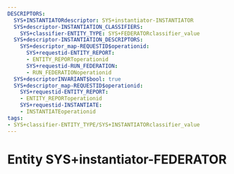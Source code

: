 ```yaml
---
DESCRIPTORS:
  SYS+INSTANTIATORdescriptor: SYS+instantiator-INSTANTIATOR
  SYS+descriptor-INSTANTIATION_CLASSIFIERS:
    SYS+classifier-ENTITY_TYPE: SYS+FEDERATORclassifier_value
  SYS+descriptor-INSTANTIATION_DESCRIPTORS:
    SYS+descriptor_map-REQUESTID$operationid:
      SYS+requestid-ENTITY_REPORT:
      - ENTITY_REPORToperationid
      SYS+requestid-RUN_FEDERATION:
      - RUN_FEDERATIONoperationid
  SYS+descriptorINVARIANT$bool: true
  SYS+descriptor_map-REQUESTID$operationid:
    SYS+requestid-ENTITY_REPORT:
    - ENTITY_REPORToperationid
    SYS+requestid-INSTANTIATE:
    - INSTANTIATEoperationid
tags:
- SYS+classifier-ENTITY_TYPE/SYS+INSTANTIATORclassifier_value
---
```

# Entity SYS+instantiator-FEDERATOR

